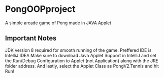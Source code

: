# PongOOPproject
A simple arcade game of Pong made in JAVA Applet



## Important Notes
JDK version 8 required for smooth running of the game. Preffered IDE is IntelliJ IDEA
Make sure to download Java Applet Support in IntelliJ and set the Run/Debug Configuration to Applet (not Application) along with the JRE folder address.
And lastly, select the Applet Class as PongV2.Tennis and hit Run!

